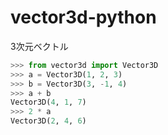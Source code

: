 # vector3d-python
3次元ベクトル

```python
>>> from vector3d import Vector3D
>>> a = Vector3D(1, 2, 3)
>>> b = Vector3D(3, -1, 4)
>>> a + b
Vector3D(4, 1, 7)
>>> 2 * a
Vector3D(2, 4, 6)
```

